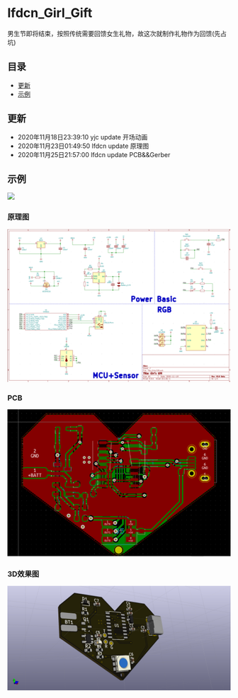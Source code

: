 # lfdcn_Girl_Gift

男生节即将结束，按照传统需要回馈女生礼物，故这次就制作礼物作为回馈(先占坑)

## 目录

- [更新](#更新)
- [示例](#示例)

## 更新

- 2020年11月18日23:39:10 yjc update 开场动画
- 2020年11月23日01:49:50 lfdcn update 原理图
- 2020年11月25日21:57:00 lfdcn update PCB&&Gerber

## 示例

![](img/togif2.gif)

### 原理图

![image-20201123015911141](https://raw.githubusercontent.com/lfdcn/Image/master/Typoraimage-20201123015911141.png)

### PCB

![image-20201126184943710](https://raw.githubusercontent.com/lfdcn/Image/master/Typoraimage-20201126184943710.png)

### 3D效果图

![image-20201126185026717](https://raw.githubusercontent.com/lfdcn/Image/master/Typoraimage-20201126185026717.png)

